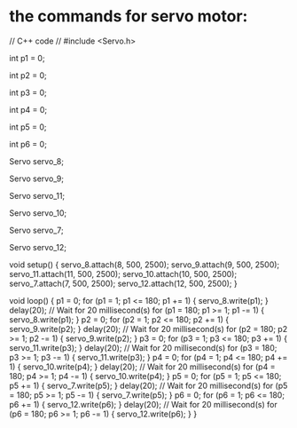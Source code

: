 # the  commands for servo motor:

// C++ code
//
#include <Servo.h>

int p1 = 0;

int p2 = 0;

int p3 = 0;

int p4 = 0;

int p5 = 0;

int p6 = 0;
 
Servo servo_8;

Servo servo_9;

Servo servo_11;

Servo servo_10;

Servo servo_7;

Servo servo_12;

void setup()
{
  servo_8.attach(8, 500, 2500);
  servo_9.attach(9, 500, 2500);
  servo_11.attach(11, 500, 2500);
  servo_10.attach(10, 500, 2500);
  servo_7.attach(7, 500, 2500);
  servo_12.attach(12, 500, 2500);
}

void loop()
{
  p1 = 0;
  for (p1 = 1; p1 <= 180; p1 += 1) {
    servo_8.write(p1);
  }
  delay(20); // Wait for 20 millisecond(s)
  for (p1 = 180; p1 >= 1; p1 -= 1) {
    servo_8.write(p1);
  }
  p2 = 0;
  for (p2 = 1; p2 <= 180; p2 += 1) {
    servo_9.write(p2);
  }
  delay(20); // Wait for 20 millisecond(s)
  for (p2 = 180; p2 >= 1; p2 -= 1) {
    servo_9.write(p2);
  }
  p3 = 0;
  for (p3 = 1; p3 <= 180; p3 += 1) {
    servo_11.write(p3);
  }
  delay(20); // Wait for 20 millisecond(s)
  for (p3 = 180; p3 >= 1; p3 -= 1) {
    servo_11.write(p3);
  }
  p4 = 0;
  for (p4 = 1; p4 <= 180; p4 += 1) {
    servo_10.write(p4);
  }
  delay(20); // Wait for 20 millisecond(s)
  for (p4 = 180; p4 >= 1; p4 -= 1) {
    servo_10.write(p4);
  }
  p5 = 0;
  for (p5 = 1; p5 <= 180; p5 += 1) {
    servo_7.write(p5);
  }
  delay(20); // Wait for 20 millisecond(s)
  for (p5 = 180; p5 >= 1; p5 -= 1) {
    servo_7.write(p5);
  }
  p6 = 0;
  for (p6 = 1; p6 <= 180; p6 += 1) {
    servo_12.write(p6); 
  }
  delay(20); // Wait for 20 millisecond(s)
  for (p6 = 180; p6 >= 1; p6 -= 1) {
    servo_12.write(p6);
  }
}
